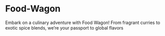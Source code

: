 # Food-Wagon
Embark on a culinary adventure with Food Wagon! From fragrant curries to exotic spice blends, we’re your passport to global flavors
